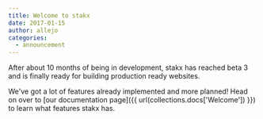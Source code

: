```yaml
---
title: Welcome to stakx
date: 2017-01-15
author: allejo
categories:
  - announcement
---
```


After about 10 months of being in development, stakx has reached beta 3 and is finally ready for building production ready websites.

We've got a lot of features already implemented and more planned! Head on over to [our documentation page]({{ url(collections.docs['Welcome']) }}) to learn what features stakx has.
